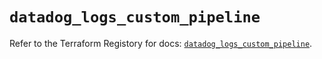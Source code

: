 # `datadog_logs_custom_pipeline`

Refer to the Terraform Registory for docs: [`datadog_logs_custom_pipeline`](https://registry.terraform.io/providers/datadog/datadog/3.25.0/docs/resources/logs_custom_pipeline).
